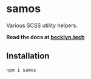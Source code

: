 samos
=====

Various SCSS utility helpers.

**Read the docs at [becklyn.tech](https://becklyn.tech/samos)**


Installation
------------

```bash
npm i samos
```

